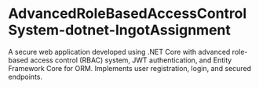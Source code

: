 # AdvancedRoleBasedAccessControlSystem-dotnet-IngotAssignment
A secure web application developed using .NET Core with advanced role-based access control (RBAC) system, JWT authentication, and Entity Framework Core for ORM. Implements user registration, login, and secured endpoints.
